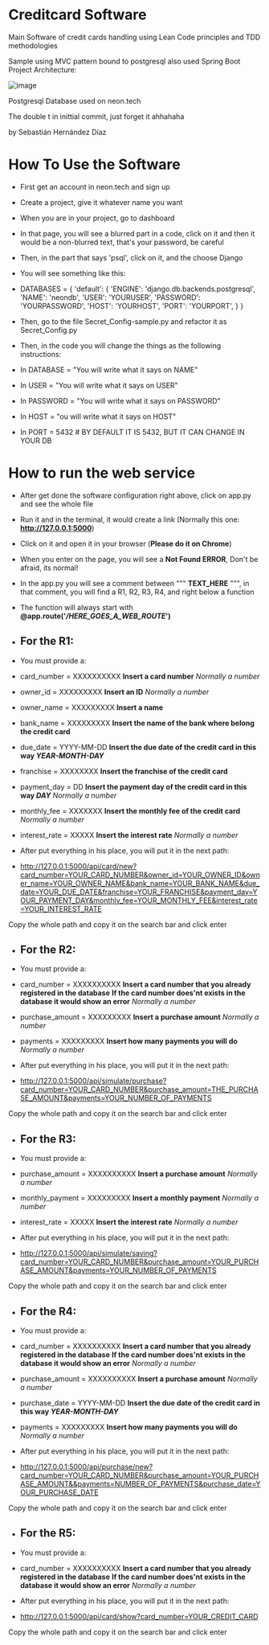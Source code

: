 # Creditcard Software

Main Software of credit cards handling using Lean Code principles and TDD methodologies

Sample using MVC pattern bound to postgresql
also used Spring Boot Project Architecture:


![image](https://github.com/BasHdezDev/Quotes/assets/109814105/dd799183-27f8-424e-92ea-da2e39dde22f)

Postgresql Database used on neon.tech

The double t in inittial commit, just forget it ahhahaha

by Sebastián Hernández Díaz


# How To Use the Software
- First get an account in neon.tech and sign up
- Create a project, give it whatever name you want
- When you are in your project, go to dashboard
- In that page, you will see a blurred part in a code, click on it and then it would be a non-blurred text, that's your password, be careful
- Then, in the part that says 'psql', click on it, and the choose Django
- You will see something like this:
  
- DATABASES = {
  'default': {
    'ENGINE': 'django.db.backends.postgresql',
    'NAME': 'neondb',
    'USER': 'YOURUSER',
    'PASSWORD': 'YOURPASSWORD',
    'HOST': 'YOURHOST',
    'PORT': 'YOURPORT',
  }
}

- Then, go to the file Secret_Config-sample.py and refactor it as Secret_Config.py
- Then, in the code you will change the things as the following instructions:


- In DATABASE = "You will write what it says on NAME"
- In USER = "You will write what it says on USER"
- In PASSWORD = "You will write what it says on PASSWORD"
- In HOST = "ou will write what it says on HOST"
- In PORT = 5432  # BY DEFAULT IT IS 5432, BUT IT CAN CHANGE IN YOUR DB


# How to run the web service

- After get done the software configuration right above, click on app.py and see the whole file
- Run it and in the terminal, it would create a link (Normally this one: **http://127.0.0.1:5000**)
- Click on it and open it in your browser (**Please do it on Chrome**)
- When you enter on the page, you will see a **Not Found ERROR**, Don't be afraid, its normal!
- In the app.py you will see a comment between """ **TEXT_HERE** """, in that comment, you will find a R1, R2, R3, R4, and right below a function
- The function will always start with **@app.route('*/HERE_GOES_A_WEB_ROUTE*')**

  
- ## For the R1:
- You must provide a:
- card_number = XXXXXXXXXX    **Insert a card number** *Normally a number*
- owner_id = XXXXXXXXX        **Insert an ID** *Normally a number*
- owner_name = XXXXXXXXX      **Insert a name**
- bank_name = XXXXXXXXX       **Insert the name of the bank where belong the credit card**
- due_date = YYYY-MM-DD       **Insert the due date of the credit card in this way *YEAR-MONTH-DAY***
- franchise = XXXXXXXX        **Insert the franchise of the credit card**
- payment_day = DD            **Insert the payment day of the credit card in this way *DAY*** *Normally a number*
- monthly_fee = XXXXXXX       **Insert the monthly fee of the credit card** *Normally a number*
- interest_rate = XXXXX       **Insert the interest rate** *Normally a number*

- After put everything in his place, you will put it in the next path:

- http://127.0.0.1:5000/api/card/new?card_number=YOUR_CARD_NUMBER&owner_id=YOUR_OWNER_ID&owner_name=YOUR_OWNER_NAME&bank_name=YOUR_BANK_NAME&due_date=YOUR_DUE_DATE&franchise=YOUR_FRANCHISE&payment_day=YOUR_PAYMENT_DAY&monthly_fee=YOUR_MONTHLY_FEE&interest_rate=YOUR_INTEREST_RATE

Copy the whole path and copy it on the search bar and click enter



- ## For the R2:
- You must provide a:
- card_number = XXXXXXXXXX       **Insert a card number that you already registered in the database** **If the card number does'nt exists in the database it would show an error** *Normally a number*
- purchase_amount = XXXXXXXXX    **Insert a purchase amount** *Normally a number*
- payments = XXXXXXXXX           **Insert how many payments you will do** *Normally a number*


- After put everything in his place, you will put it in the next path:

- http://127.0.0.1:5000/api/simulate/purchase?card_number=YOUR_CARD_NUMBER&purchase_amount=THE_PURCHASE_AMOUNT&payments=YOUR_NUMBER_OF_PAYMENTS

Copy the whole path and copy it on the search bar and click enter


- ## For the R3:
- You must provide a:
- purchase_amount = XXXXXXXXXX    **Insert a purchase amount** *Normally a number*
- monthly_payment = XXXXXXXXX     **Insert a monthly payment** *Normally a number*
- interest_rate = XXXXX           **Insert the interest rate** *Normally a number*

- After put everything in his place, you will put it in the next path:

- http://127.0.0.1:5000/api/simulate/saving?card_number=YOUR_CARD_NUMBER&purchase_amount=YOUR_PURCHASE_AMOUNT&payments=YOUR_NUMBER_OF_PAYMENTS

Copy the whole path and copy it on the search bar and click enter



- ## For the R4:
- You must provide a:
- card_number = XXXXXXXXXX        **Insert a card number that you already registered in the database** **If the card number does'nt exists in the database it would show an error** *Normally a number*
- purchase_amount = XXXXXXXXXX    **Insert a purchase amount** *Normally a number*
- purchase_date = YYYY-MM-DD      **Insert the due date of the credit card in this way *YEAR-MONTH-DAY***
- payments = XXXXXXXXX           **Insert how many payments you will do** *Normally a number*

- After put everything in his place, you will put it in the next path:

- http://127.0.0.1:5000/api/purchase/new?card_number=YOUR_CARD_NUMBER&purchase_amount=YOUR_PURCHASE_AMOUNT&&payments=NUMBER_OF_PAYMENTS&purchase_date=YOUR_PURCHASE_DATE

Copy the whole path and copy it on the search bar and click enter


- ## For the R5:
- You must provide a:
- card_number = XXXXXXXXXX        **Insert a card number that you already registered in the database** **If the card number does'nt exists in the database it would show an error** *Normally a number*

- After put everything in his place, you will put it in the next path:

- http://127.0.0.1:5000/api/card/show?card_number=YOUR_CREDIT_CARD

Copy the whole path and copy it on the search bar and click enter
